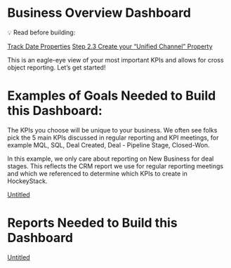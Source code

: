 # Business Overview Dashboard

<aside>
💡 Read before building:

[Track Date Properties](https://docs.hockeystack.com/hockeystack-academy/101-how-hockeystack-works/goals/track-date-properties#block-b7fe1e0427664539b65afece57de7bf7)
[Step 2.3 Create your “Unified Channel” Property](https://docs.hockeystack.com/hockeystack-academy/102-implementation-guide/step-23-create-your-unified-channel-property#block-76bc2377cbcf4faab6fb818c3ff43e37)

</aside>

This is an eagle-eye view of your most important KPIs and allows for cross object reporting. Let’s get started! 

# Examples of Goals Needed to Build this Dashboard:

The KPIs you choose will be unique to your business. We often see folks pick the 5 main KPIs discussed in regular reporting and KPI meetings, for example MQL, SQL, Deal Created, Deal -  Pipeline Stage, Closed-Won. 

In this example, we only care about reporting on New Business for deal stages. This reflects the CRM report we use for regular reporting meetings and which we referenced to determine which KPIs to create in HockeyStack.

[Untitled](Business%20Overview%20Dashboard%20b33cef6a17e34535ae2c92ce5224218e/Untitled%205901c93d64a042d6948c5deccb5fd920.csv)

# Reports Needed to Build this Dashboard

[Untitled](Business%20Overview%20Dashboard%20b33cef6a17e34535ae2c92ce5224218e/Untitled%20552b9b1ee79c49ff927f0f4c5e708821.csv)